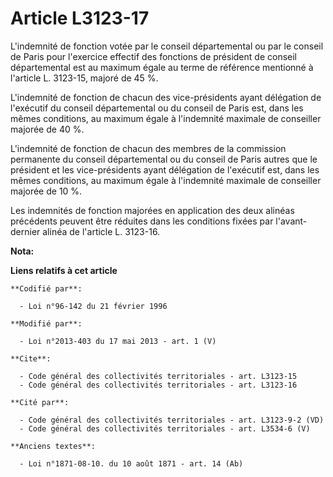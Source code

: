 # Article L3123-17

L'indemnité de fonction votée par le conseil départemental  ou par le conseil de Paris pour l'exercice effectif des fonctions
de président de conseil départemental  est au maximum égale au terme de référence mentionné à l'article L. 3123-15, majoré de
45 %. 

L'indemnité de fonction de chacun des vice-présidents ayant délégation de l'exécutif du conseil départemental  ou du conseil
de Paris est, dans les mêmes conditions, au maximum égale à l'indemnité maximale de conseiller majorée de 40 %. 

L'indemnité de fonction de chacun des membres de la commission permanente du conseil départemental  ou du conseil de Paris
autres que le président et les vice-présidents ayant délégation de l'exécutif est, dans les mêmes conditions, au maximum
égale à l'indemnité maximale de conseiller majorée de 10 %. 

Les indemnités de fonction majorées en application des deux alinéas précédents peuvent être réduites dans les conditions
fixées par l'avant-dernier alinéa de l'article L. 3123-16.

**Nota:**



**Liens relatifs à cet article**

	**Codifié par**:

	  - Loi n°96-142 du 21 février 1996

	**Modifié par**:

	  - Loi n°2013-403 du 17 mai 2013 - art. 1 (V)

	**Cite**:

	  - Code général des collectivités territoriales - art. L3123-15
	  - Code général des collectivités territoriales - art. L3123-16

	**Cité par**:

	  - Code général des collectivités territoriales - art. L3123-9-2 (VD)
	  - Code général des collectivités territoriales - art. L3534-6 (V)

	**Anciens textes**:

	  - Loi n°1871-08-10. du 10 août 1871 - art. 14 (Ab)
